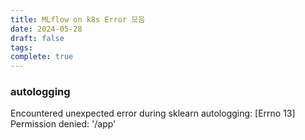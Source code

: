 ```yaml
---
title: MLflow on k8s Error 모음
date: 2024-05-28
draft: false
tags: 
complete: true
---
```

### autologging
Encountered unexpected error during sklearn autologging: [Errno 13] Permission denied: '/app'

